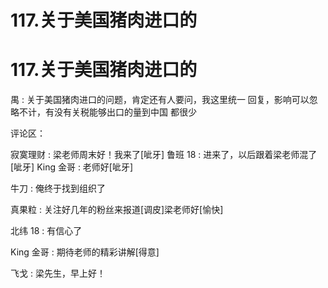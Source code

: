 # 117.关于美国猪肉进口的

# 117.关于美国猪肉进口的

禺 : 关于美国猪肉进口的问题，肯定还有人要问，我这里统一 回复，影响可以忽略不计，有没有关税能够出口的量到中国 都很少

评论区：

寂寞理财 : 梁老师周末好！我来了[呲牙] 鲁班 18 : 进来了，以后跟着梁老师混了[呲牙] King 金哥 : 老师好[呲牙]

牛刀 : 俺终于找到组织了

真果粒 : 关注好几年的粉丝来报道[调皮]梁老师好[愉快]

北纬 18 : 有信心了

King 金哥 : 期待老师的精彩讲解[得意]

飞戈 : 梁先生，早上好！